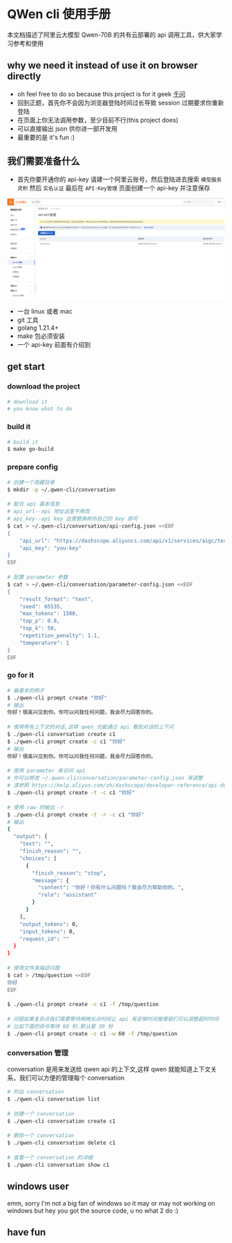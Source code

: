 # QWen cli 使用手册

本文档描述了阿里云大模型 Qwen-70B 的共有云部署的 api 调用工具，供大家学习参考和使用

## why we need it instead of use it on browser directly

* oh feel free to do so because this project is for it geek [千问](https://tongyi.aliyun.com/)
* 回到正题，首先你不会因为浏览器登陆时间过长导致 session 过期要求你重新登陆
* 在页面上你无法调用参数，至少目前不行(this project does)
* 可以直接输出 json 供你进一部开发用
* 最重要的是 it's fun :)

## 我们需要准备什么

* 首先你要开通你的 api-key 请建一个阿里云账号，然后登陆进去搜索 `模型服务灵积` 然后 `实名认证` 最后在 `API-Key管理` 页面创建一个 api-key 并注意保存

![cubic](docs/images/1.png)

* 一台 linux 或者 mac
* git 工具
* golang 1.21.4+
* make 包必须安装
* 一个 api-key 前面有介绍到

## get start

### download the project

```bash
# download it
# you know what to do
```

### build it

```bash
# build it
$ make go-build
```

### prepare config

```bash
# 创建一个隐藏目录
$ mkdir -p ~/.qwen-cli/conversation

# 配合 api 基本信息
# api_url--api 地址这里不用改
# api_key--api key 这里替换称你自己的 key 即可
$ cat > ~/.qwen-cli/conversation/api-config.json <<EOF
{
    "api_url": "https://dashscope.aliyuncs.com/api/v1/services/aigc/text-generation/generation",
    "api_key": "you-key"
}
EOF

# 配置 parameter 参数
$ cat > ~/.qwen-cli/conversation/parameter-config.json <<EOF
{
    "result_format": "text",
    "seed": 65535,
    "max_tokens": 1500,
    "top_p": 0.8,
    "top_k": 50,
    "repetition_penalty": 1.1,
    "temperature": 1
}
EOF
```

### go for it

```bash
# 最基本的例子
$ ./qwen-cli prompt create "你好"
# 输出
你好！很高兴见到你。你可以问我任何问题，我会尽力回答你的。

# 使用带有上下文的对话,这样 qwen 也能通过 api 看到对话的上下问
$ ./gwen-cli conversation create c1
$ ./qwen-cli prompt create -c c1 "你好"
# 输出
你好！很高兴见到你。你可以问我任何问题，我会尽力回答你的。

# 使用 parameter 来访问 api
# 你可以修改 ~/.qwen-cli/conversation/parameter-config.json 来调整
# 请参照 https://help.aliyun.com/zh/dashscope/developer-reference/api-details?spm=5176.28630291.0.0.5ef87eb5UNmxpe&disableWebsiteRedirect=true
$ ./qwen-cli prompt create -t -c c1 "你好"

# 使用 raw 的输出 -r
$ ./qwen-cli prompt create -t -r -c c1 "你好"
# 输出
{
  "output": {
    "text": "",
    "finish_reason": "",
    "choices": [
      {
        "finish_reason": "stop",
        "message": {
          "content": "你好！你有什么问题吗？我会尽力帮助你的。",
          "role": "assistant"
        }
      }
    ],
    "output_tokens": 0,
    "input_tokens": 0,
    "request_id": ""
  }
}

# 使用文件来描述问题
$ cat > /tmp/question <<EOF
你好
EOF

$ ./qwen-cli prompt create -c c1 -f /tmp/question

# 问题如果复杂点我们需要等待稍微长点时间让 api 有足够时间推理我们可以调整超时时间
# 比如下面的命令等待 60 秒,默认是 30 秒
$ ./qwen-cli prompt create -c c1 -w 60 -f /tmp/question
```

### conversation 管理

conversation 是用来发送给 qwen api 的上下文,这样 qwen 就能知道上下文关系，我们可以方便的管理每个 conversation

```bash
# 列出 conversation
$ ./qwen-cli conversation list

# 创建一个 conversation
$ ./qwen-cli conversation create c1

# 删除一个 conversation
$ ./qwen-cli conversation delete c1

# 查看一个 conversation 的详细
$ ./qwen-cli conversation show c1
```

## windows user

emm, sorry I'm not a big fan of windows so it may or may not working on windows but hey you got the source code, u no what 2 do :)

## have fun
